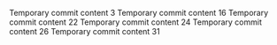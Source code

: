 Temporary commit content 3
Temporary commit content 16
Temporary commit content 22
Temporary commit content 24
Temporary commit content 26
Temporary commit content 31
